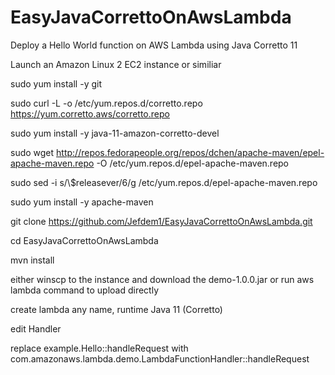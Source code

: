 # EasyJavaCorrettoOnAwsLambda
Deploy a Hello World function on AWS Lambda using Java Corretto 11

Launch an Amazon Linux 2 EC2 instance or similiar

sudo yum install -y git

sudo curl -L -o /etc/yum.repos.d/corretto.repo https://yum.corretto.aws/corretto.repo

sudo yum install -y java-11-amazon-corretto-devel

sudo wget http://repos.fedorapeople.org/repos/dchen/apache-maven/epel-apache-maven.repo -O /etc/yum.repos.d/epel-apache-maven.repo

sudo sed -i s/\\$releasever/6/g /etc/yum.repos.d/epel-apache-maven.repo

sudo yum install -y apache-maven

git clone https://github.com/Jefdem1/EasyJavaCorrettoOnAwsLambda.git

cd EasyJavaCorrettoOnAwsLambda

mvn install

either winscp to the instance and download the demo-1.0.0.jar or run aws lambda command to upload directly

create lambda any name, runtime Java 11 (Corretto)

edit Handler

replace example.Hello::handleRequest with com.amazonaws.lambda.demo.LambdaFunctionHandler::handleRequest

